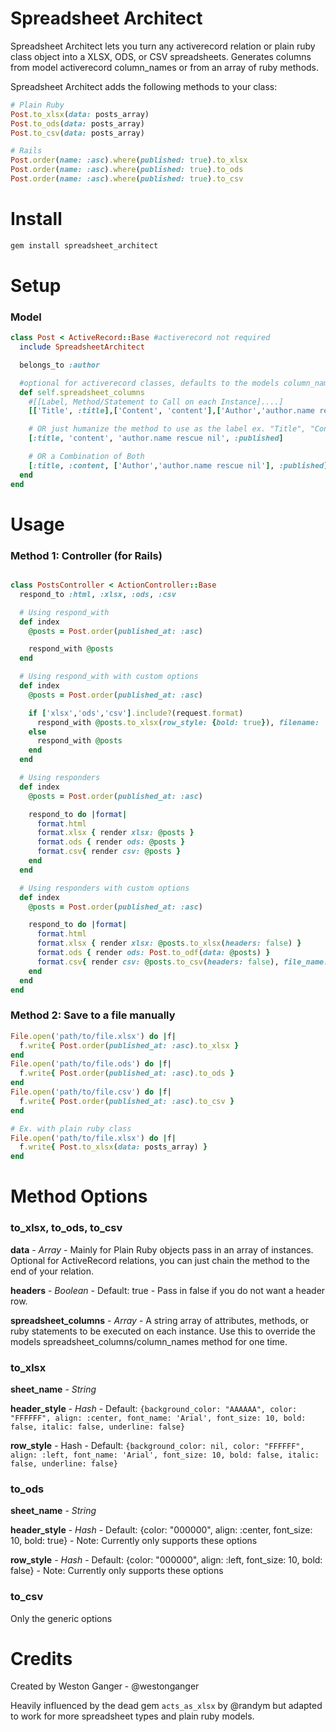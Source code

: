 # Spreadsheet Architect

Spreadsheet Architect lets you turn any activerecord relation or plain ruby class object into a XLSX, ODS, or CSV spreadsheets. Generates columns from model activerecord column_names or from an array of ruby methods.

Spreadsheet Architect adds the following methods to your class:
```ruby
# Plain Ruby
Post.to_xlsx(data: posts_array)
Post.to_ods(data: posts_array)
Post.to_csv(data: posts_array)

# Rails
Post.order(name: :asc).where(published: true).to_xlsx
Post.order(name: :asc).where(published: true).to_ods
Post.order(name: :asc).where(published: true).to_csv
```


# Install
```ruby
gem install spreadsheet_architect
```


# Setup

### Model
```ruby
class Post < ActiveRecord::Base #activerecord not required
  include SpreadsheetArchitect

  belongs_to :author

  #optional for activerecord classes, defaults to the models column_names
  def self.spreadsheet_columns
    #[[Label, Method/Statement to Call on each Instance]....]
    [['Title', :title],['Content', 'content'],['Author','author.name rescue nil',['Published?', "(published ? 'Yes' : 'No')"]]]

    # OR just humanize the method to use as the label ex. "Title", "Content", "Author Name", "Published"
    [:title, 'content', 'author.name rescue nil', :published]

    # OR a Combination of Both
    [:title, :content, ['Author','author.name rescue nil'], :published]
  end
end
```

# Usage

### Method 1: Controller (for Rails)
```ruby

class PostsController < ActionController::Base
  respond_to :html, :xlsx, :ods, :csv

  # Using respond_with
  def index
    @posts = Post.order(published_at: :asc)

    respond_with @posts
  end

  # Using respond_with with custom options
  def index
    @posts = Post.order(published_at: :asc)

    if ['xlsx','ods','csv'].include?(request.format)
      respond_with @posts.to_xlsx(row_style: {bold: true}), filename: 'Posts'
    else
      respond_with @posts
    end
  end

  # Using responders
  def index
    @posts = Post.order(published_at: :asc)

    respond_to do |format|
      format.html
      format.xlsx { render xlsx: @posts }
      format.ods { render ods: @posts }
      format.csv{ render csv: @posts }
    end
  end

  # Using responders with custom options
  def index
    @posts = Post.order(published_at: :asc)

    respond_to do |format|
      format.html
      format.xlsx { render xlsx: @posts.to_xlsx(headers: false) }
      format.ods { render ods: Post.to_odf(data: @posts) }
      format.csv{ render csv: @posts.to_csv(headers: false), file_name: 'articles' }
    end
  end
end
```

### Method 2: Save to a file manually
```ruby
File.open('path/to/file.xlsx') do |f|
  f.write{ Post.order(published_at: :asc).to_xlsx }
end
File.open('path/to/file.ods') do |f|
  f.write{ Post.order(published_at: :asc).to_ods }
end
File.open('path/to/file.csv') do |f|
  f.write{ Post.order(published_at: :asc).to_csv }
end

# Ex. with plain ruby class
File.open('path/to/file.xlsx') do |f|
  f.write{ Post.to_xlsx(data: posts_array) }
end
```


# Method Options

### to_xlsx, to_ods, to_csv
**data** - *Array* - Mainly for Plain Ruby objects pass in an array of instances. Optional for ActiveRecord relations, you can just chain the method to the end of your relation.

**headers** - *Boolean* - Default: true - Pass in false if you do not want a header row.

**spreadsheet_columns** - *Array* - A string array of attributes, methods, or ruby statements to be executed on each instance. Use this to override the models spreadsheet_columns/column_names method for one time.

### to_xlsx
**sheet_name** - *String*

**header_style** - *Hash* - Default: `{background_color: "AAAAAA", color: "FFFFFF", align: :center, font_name: 'Arial', font_size: 10, bold: false, italic: false, underline: false}`
  
**row_style** - Hash - Default: `{background_color: nil, color: "FFFFFF", align: :left, font_name: 'Arial', font_size: 10, bold: false, italic: false, underline: false}`

### to_ods
**sheet_name** - *String*

**header_style** - *Hash* - Default: {color: "000000", align: :center, font_size: 10, bold: true} - Note: Currently only supports these options

**row_style** - *Hash* - Default: {color: "000000", align: :left, font_size: 10, bold: false} - Note: Currently only supports these options

### to_csv
Only the generic options


# Credits
Created by Weston Ganger - @westonganger

Heavily influenced by the dead gem `acts_as_xlsx` by @randym but adapted to work for more spreadsheet types and plain ruby models.
